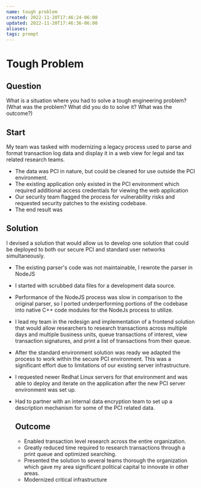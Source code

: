 ```yaml
---
name: tough problem
created: 2022-11-20T17:46:24-06:00
updated: 2022-11-20T17:46:36-06:00
aliases: 
tags: prompt
---
```

# Tough Problem

## Question

What is a situation where you had to solve a tough engineering problem? (What was the problem? What did you do to solve it? What was the outcome?)

## Start

My team was tasked with modernizing a legacy process used to parse and format transaction log data and display it in a web view for legal and tax related research teams.
- The data was PCI in nature, but could be cleaned for use outside the PCI environment.
- The existing application only existed in the PCI environment which required additional access credentials for viewing the web application
- Our security team flagged the process for vulnerability risks and requested security patches to the existing codebase.
- The end result was 
  
## Solution
  I devised a solution that would allow us to develop one solution that could be deployed to both our secure PCI and standard user networks simultaneously.

- The existing parser's code was not maintainable, I rewrote the parser in NodeJS
- I started with scrubbed data files for a development data source.
- Performance of the NodeJS process was slow in comparison to the original parser, so I ported underperforming portions of the codebase into native C++ code modules for the NodeJs process to utilize.
- I lead my team in the redesign and implementation of a frontend solution that would allow researchers to research transactions across multiple days and multiple business units, queue transactions of interest, view transaction signatures, and print a list of transactions from their queue.
- After the standard environment solution was ready we adapted the process to work within the secure PCI environment.  This was a significant effort due to limitations of our existing server infrastructure.
- I requested newer Redhat Linux servers for that environment and was able to deploy and iterate on the application after the new PCI server environment was set up.
- Had to partner with an internal data encryption team to set up a description mechanism for some of the PCI related data.
  
  ## Outcome
  - Enabled transaction level research across the entire organization.
  - Greatly reduced time required to research transactions through a print queue and optimized searching.
  - Presented the solution to several teams thorough the organization which gave my area significant political capital to innovate in other areas.
  - Modernized critical infrastructure
